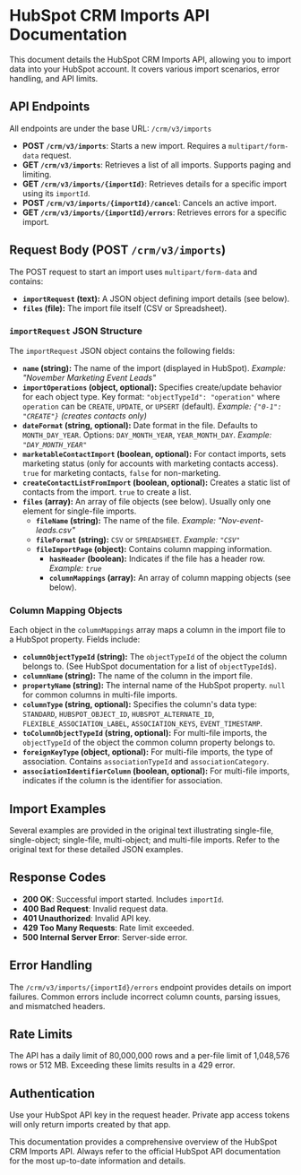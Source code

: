 # HubSpot CRM Imports API Documentation

This document details the HubSpot CRM Imports API, allowing you to import data into your HubSpot account.  It covers various import scenarios, error handling, and API limits.


## API Endpoints

All endpoints are under the base URL: `/crm/v3/imports`

* **POST `/crm/v3/imports`**: Starts a new import.  Requires a `multipart/form-data` request.
* **GET `/crm/v3/imports`**: Retrieves a list of all imports. Supports paging and limiting.
* **GET `/crm/v3/imports/{importId}`**: Retrieves details for a specific import using its `importId`.
* **POST `/crm/v3/imports/{importId}/cancel`**: Cancels an active import.
* **GET `/crm/v3/imports/{importId}/errors`**: Retrieves errors for a specific import.


## Request Body (POST `/crm/v3/imports`)

The POST request to start an import uses `multipart/form-data` and contains:

* **`importRequest` (text):** A JSON object defining import details (see below).
* **`files` (file):** The import file itself (CSV or Spreadsheet).


### `importRequest` JSON Structure

The `importRequest` JSON object contains the following fields:

* **`name` (string):**  The name of the import (displayed in HubSpot).  *Example: "November Marketing Event Leads"*
* **`importOperations` (object, optional):** Specifies create/update behavior for each object type.  Key format:  `"objectTypeId": "operation"` where `operation` can be `CREATE`, `UPDATE`, or `UPSERT` (default).  *Example: `{"0-1": "CREATE"}` (creates contacts only)*
* **`dateFormat` (string, optional):** Date format in the file. Defaults to `MONTH_DAY_YEAR`. Options: `DAY_MONTH_YEAR`, `YEAR_MONTH_DAY`. *Example: `"DAY_MONTH_YEAR"`*
* **`marketableContactImport` (boolean, optional):** For contact imports, sets marketing status (only for accounts with marketing contacts access). `true` for marketing contacts, `false` for non-marketing.
* **`createContactListFromImport` (boolean, optional):** Creates a static list of contacts from the import. `true` to create a list.
* **`files` (array):** An array of file objects (see below).  Usually only one element for single-file imports.
    * **`fileName` (string):** The name of the file. *Example: "Nov-event-leads.csv"*
    * **`fileFormat` (string):**  `CSV` or `SPREADSHEET`. *Example: `"CSV"`*
    * **`fileImportPage` (object):** Contains column mapping information.
        * **`hasHeader` (boolean):** Indicates if the file has a header row. *Example: `true`*
        * **`columnMappings` (array):** An array of column mapping objects (see below).


### Column Mapping Objects

Each object in the `columnMappings` array maps a column in the import file to a HubSpot property.  Fields include:

* **`columnObjectTypeId` (string):** The `objectTypeId` of the object the column belongs to.  (See HubSpot documentation for a list of `objectTypeId`s).
* **`columnName` (string):** The name of the column in the import file.
* **`propertyName` (string):** The internal name of the HubSpot property.  `null` for common columns in multi-file imports.
* **`columnType` (string, optional):** Specifies the column's data type: `STANDARD`, `HUBSPOT_OBJECT_ID`, `HUBSPOT_ALTERNATE_ID`, `FLEXIBLE_ASSOCIATION_LABEL`, `ASSOCIATION_KEYS`, `EVENT_TIMESTAMP`.
* **`toColumnObjectTypeId` (string, optional):** For multi-file imports, the `objectTypeId` of the object the common column property belongs to.
* **`foreignKeyType` (object, optional):** For multi-file imports, the type of association.  Contains `associationTypeId` and `associationCategory`.
* **`associationIdentifierColumn` (boolean, optional):** For multi-file imports, indicates if the column is the identifier for association.


## Import Examples

Several examples are provided in the original text illustrating single-file, single-object; single-file, multi-object; and multi-file imports.  Refer to the original text for these detailed JSON examples.


## Response Codes

* **200 OK**: Successful import started.  Includes `importId`.
* **400 Bad Request**: Invalid request data.
* **401 Unauthorized**: Invalid API key.
* **429 Too Many Requests**: Rate limit exceeded.
* **500 Internal Server Error**: Server-side error.


## Error Handling

The `/crm/v3/imports/{importId}/errors` endpoint provides details on import failures. Common errors include incorrect column counts, parsing issues, and mismatched headers.


## Rate Limits

The API has a daily limit of 80,000,000 rows and a per-file limit of 1,048,576 rows or 512 MB.  Exceeding these limits results in a 429 error.


##  Authentication

Use your HubSpot API key in the request header.  Private app access tokens will only return imports created by that app.


This documentation provides a comprehensive overview of the HubSpot CRM Imports API.  Always refer to the official HubSpot API documentation for the most up-to-date information and details.
